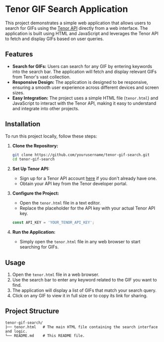 # **Tenor GIF Search Application**

This project demonstrates a simple web application that allows users to search for GIFs using the [Tenor API](https://tenor.com/gifapi) directly from a web interface. The application is built using HTML and JavaScript and leverages the Tenor API to fetch and display GIFs based on user queries.

## **Features**

- **Search for GIFs:** Users can search for any GIF by entering keywords into the search bar. The application will fetch and display relevant GIFs from Tenor's vast collection.
- **Responsive Design:** The application is designed to be responsive, ensuring a smooth user experience across different devices and screen sizes.
- **Easy Integration:** The project uses a simple HTML file (`tenor.html`) and JavaScript to interact with the Tenor API, making it easy to understand and integrate into other projects.

## **Installation**

To run this project locally, follow these steps:

1. **Clone the Repository:**

    ```bash
    git clone https://github.com/yourusername/tenor-gif-search.git
    cd tenor-gif-search
    ```

2. **Set Up Tenor API:**
   - Sign up for a Tenor API account [here](https://tenor.com/developer/keyregistration) if you don't already have one.
   - Obtain your API key from the Tenor developer portal.

3. **Configure the Project:**
   - Open the `tenor.html` file in a text editor.
   - Replace the placeholder for the API key with your actual Tenor API key.

    ```javascript
    const API_KEY = 'YOUR_TENOR_API_KEY';
    ```

4. **Run the Application:**
   - Simply open the `tenor.html` file in any web browser to start searching for GIFs.

## **Usage**

1. Open the `tenor.html` file in a web browser.
2. Use the search bar to enter any keyword related to the GIF you want to find.
3. The application will display a list of GIFs that match your search query.
4. Click on any GIF to view it in full size or to copy its link for sharing.

## **Project Structure**

```plaintext
tenor-gif-search/
├── tenor.html   # The main HTML file containing the search interface and logic.
└── README.md    # This README file.
